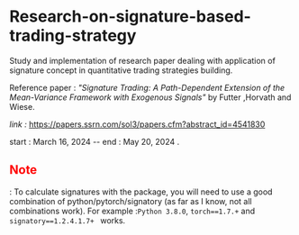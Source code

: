 # Research-on-signature-based-trading-strategy

Study and implementation of research paper dealing with application of signature concept in quantitative trading strategies building.

Reference paper : *"Signature Trading: A Path-Dependent Extension of the Mean-Variance Framework with Exogenous Signals"* by Futter ,Horvath and Wiese.

*link :* https://papers.ssrn.com/sol3/papers.cfm?abstract_id=4541830

start : March 16, 2024 -- end : May 20, 2024 .


<h2 style="color:red">Note </h2> : To calculate signatures with the package, you will need to use a good combination of python/pytorch/signatory (as far as I know, not all combinations work). For example :<code>Python 3.8.0</code>, <code>torch==1.7.+</code> and <code>signatory==1.2.4.1.7+ </code> works.
